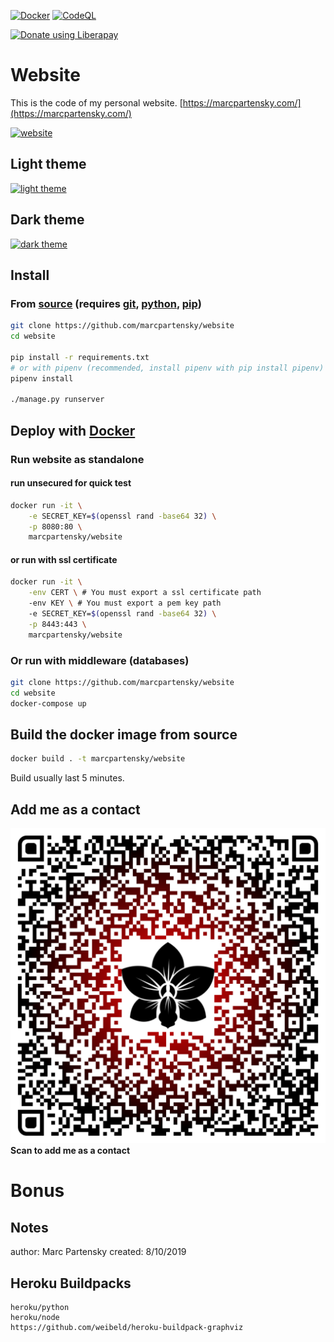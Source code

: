 [![Docker](https://github.com/MarcPartensky/Website/actions/workflows/docker-push.yml/badge.svg)](https://github.com/MarcPartensky/Website/actions/workflows/docker-push.yml)
[![CodeQL](https://github.com/MarcPartensky/Website/actions/workflows/codeql-analysis.yml/badge.svg)](https://github.com/MarcPartensky/Website/actions/workflows/codeql-analysis.yml)
<script src="https://liberapay.com/marcpartensky/widgets/button.js"></script>
<noscript><a href="https://liberapay.com/marcpartensky/donate"><img alt="Donate using Liberapay" src="https://liberapay.com/assets/widgets/donate.svg"></a></noscript>

# Website

This is the code of my personal website.
[https://marcpartensky.com/](https://marcpartensky.com/)

[![website](https://cdn.discordapp.com/attachments/507519157387132940/937471879776710676/website.png)](https://marcpartensky.com)


## Light theme
[![light theme](https://cdn.discordapp.com/attachments/507519157387132940/937472721015668766/website1.png)](https://marcpartensky.com)

## Dark theme
[![dark theme](https://cdn.discordapp.com/attachments/507519157387132940/937472943422849044/website2.png)](https://marcpartensky.com?theme=dark)

## Install

### From [source](https://github.com/MarcPartensky/Website) (requires [git](https://git-scm.com/), [python](https://www.python.org/), [pip](https://pip.pypa.io/en/stable/installing/))
```sh
git clone https://github.com/marcpartensky/website
cd website

pip install -r requirements.txt
# or with pipenv (recommended, install pipenv with pip install pipenv)
pipenv install

./manage.py runserver
```

## Deploy with [Docker](docker.com)

### Run website as standalone 

#### run unsecured for quick test
```sh
docker run -it \
	-e SECRET_KEY=$(openssl rand -base64 32) \
	-p 8080:80 \
	marcpartensky/website
```

#### or run with ssl certificate
```sh
docker run -it \
	-env CERT \ # You must export a ssl certificate path
	-env KEY \ # You must export a pem key path
	-e SECRET_KEY=$(openssl rand -base64 32) \
	-p 8443:443 \
	marcpartensky/website
```

### Or run with middleware (databases)
```sh
git clone https://github.com/marcpartensky/website
cd website
docker-compose up
```

## Build the docker image from source
```sh
docker build . -t marcpartensky/website
```
Build usually last 5 minutes.

## Add me as a contact
![qrcode](./static/qrcode.svg)
**Scan to add me as a contact**

# Bonus

## Notes
author: Marc Partensky
created: 8/10/2019

## Heroku Buildpacks

```
heroku/python
heroku/node
https://github.com/weibeld/heroku-buildpack-graphviz
```
